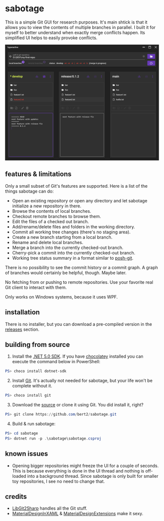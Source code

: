 # sabotage

This is a simple Git GUI for research purposes. It's main shtick is that it allows you to view the contents of multiple branches in parallel. I built it for myself to better understand when exactly merge conflicts happen. Its simplified UI helps to easily provoke conflicts.

![Screenshot](screenshot.png "Screenshot")

## features & limitations

Only a small subset of Git's features are supported. Here is a list of the things sabotage can do:

- Open an existing repository or open any directory and let sabotage initialize a new repository in there.
- Browse the contents of local branches.
- Checkout remote branches to browse them.
- Edit the files of a checked out branch.
- Add/rename/delete files and folders in the working directory.
- Commit all working tree changes (there's no staging area).
- Create a new branch starting from a local branch.
- Rename and delete local branches.
- Merge a branch into the currently checked-out branch.
- Cherry-pick a commit into the currently checked-out branch.
- Working tree status summary in a format similar to [posh-git](https://github.com/dahlbyk/posh-git#git-status-summary-information).

There is no possibility to see the commit history or a commit graph. A graph of branches would certainly be helpful, though. Maybe later.

No fetching from or pushing to remote repositories. Use your favorite real Git client to interact with them.

Only works on Windows systems, because it uses WPF.

## installation

There is no installer, but you can download a pre-compiled version in the [releases](https://github.com/bert2/sabotage/releases) section.

## building from source

1. Install the [.NET 5.0 SDK](https://dotnet.microsoft.com/download). If you have [chocolatey](https://chocolatey.org/) installed you can execute the command below in PowerShell:

```powershell
PS> choco install dotnet-sdk
```

2. Install [Git](https://git-scm.com/). It's actually not needed for sabotage, but your life won't be complete without it.

```powershell
PS> choco install git
```

3. Download the [source](https://github.com/bert2/sabotage/archive/refs/heads/main.zip) or clone it using Git. You did install it, right?

```powershell
PS> git clone https://github.com/bert2/sabotage.git
```

4. Build & run sabotage:

```powershell
PS> cd sabotage
PS> dotnet run -p .\sabotage\sabotage.csproj
```

## known issues

- Opening bigger repositories might freeze the UI for a couple of seconds. This is because everything is done in the UI thread and nothing is off-loaded into a background thread. Since sabotage is only built for smaller toy repositories, I see no need to change that.

## credits

- [LibGit2Sharp](https://github.com/libgit2/libgit2sharp) handles all the Git stuff.
- [MaterialDesignInXAML](https://github.com/MaterialDesignInXAML/MaterialDesignInXamlToolkit) & [MaterialDesignExtensions](https://github.com/spiegelp/MaterialDesignExtensions) make it sexy.
